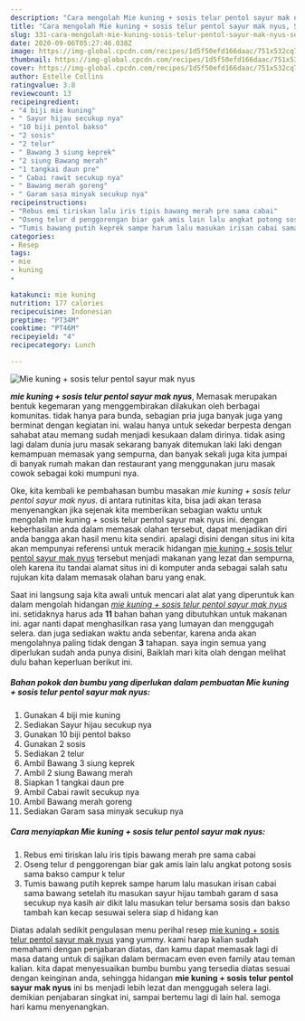 ```yaml
---
description: "Cara mengolah Mie kuning + sosis telur pentol sayur mak nyus, Sempurna"
title: "Cara mengolah Mie kuning + sosis telur pentol sayur mak nyus, Sempurna"
slug: 331-cara-mengolah-mie-kuning-sosis-telur-pentol-sayur-mak-nyus-sempurna
date: 2020-09-06T05:27:46.038Z
image: https://img-global.cpcdn.com/recipes/1d5f50efd166daac/751x532cq70/mie-kuning-sosis-telur-pentol-sayur-mak-nyus-foto-resep-utama.jpg
thumbnail: https://img-global.cpcdn.com/recipes/1d5f50efd166daac/751x532cq70/mie-kuning-sosis-telur-pentol-sayur-mak-nyus-foto-resep-utama.jpg
cover: https://img-global.cpcdn.com/recipes/1d5f50efd166daac/751x532cq70/mie-kuning-sosis-telur-pentol-sayur-mak-nyus-foto-resep-utama.jpg
author: Estelle Collins
ratingvalue: 3.8
reviewcount: 13
recipeingredient:
- "4 biji mie kuning"
- " Sayur hijau secukup nya"
- "10 biji pentol bakso"
- "2 sosis"
- "2 telur"
- " Bawang 3 siung keprek"
- "2 siung Bawang merah"
- "1 tangkai daun pre"
- " Cabai rawit secukup nya"
- " Bawang merah goreng"
- " Garam sasa minyak secukup nya"
recipeinstructions:
- "Rebus emi tiriskan lalu iris tipis bawang merah pre sama cabai"
- "Oseng telur d penggorengan biar gak amis lain lalu angkat potong sosis sama bakso campur k telur"
- "Tumis bawang putih keprek sampe harum lalu masukan irisan cabai sama bawang setelah itu masukan sayur hijau tambah garam d sasa secukup nya kasih air dikit lalu masukan telur bersama sosis dan bakso tambah kan kecap sesuwai selera siap d hidang kan"
categories:
- Resep
tags:
- mie
- kuning
- 

katakunci: mie kuning  
nutrition: 177 calories
recipecuisine: Indonesian
preptime: "PT34M"
cooktime: "PT46M"
recipeyield: "4"
recipecategory: Lunch

---
```



![Mie kuning + sosis telur pentol sayur mak nyus](https://img-global.cpcdn.com/recipes/1d5f50efd166daac/751x532cq70/mie-kuning-sosis-telur-pentol-sayur-mak-nyus-foto-resep-utama.jpg)

<b><i>mie kuning + sosis telur pentol sayur mak nyus</i></b>, Memasak merupakan bentuk kegemaran yang menggembirakan dilakukan oleh berbagai komunitas. tidak hanya para bunda, sebagian pria juga banyak juga yang berminat dengan kegiatan ini. walau hanya untuk sekedar berpesta dengan sahabat atau memang sudah menjadi kesukaan dalam dirinya. tidak asing lagi dalam dunia juru masak sekarang banyak ditemukan laki laki dengan kemampuan memasak yang sempurna, dan banyak sekali juga kita jumpai di banyak rumah makan dan restaurant yang menggunakan juru masak cowok sebagai koki mumpuni nya.

Oke, kita kembali ke pembahasan bumbu masakan <i>mie kuning + sosis telur pentol sayur mak nyus</i>. di antara rutinitas kita, bisa jadi akan terasa menyenangkan jika sejenak kita memberikan sebagian waktu untuk mengolah mie kuning + sosis telur pentol sayur mak nyus ini. dengan keberhasilan anda dalam memasak olahan tersebut, dapat menjadikan diri anda bangga akan hasil menu kita sendiri. apalagi disini dengan situs ini kita akan mempunyai referensi untuk meracik hidangan <u>mie kuning + sosis telur pentol sayur mak nyus</u> tersebut menjadi makanan yang lezat dan sempurna, oleh karena itu tandai alamat situs ini di komputer anda sebagai salah satu rujukan kita dalam memasak olahan baru yang enak.




Saat ini langsung saja kita awali untuk mencari alat alat yang diperuntuk kan dalam mengolah hidangan <u><i>mie kuning + sosis telur pentol sayur mak nyus</i></u> ini. setidaknya harus ada <b>11</b> bahan bahan yang dibutuhkan untuk makanan ini. agar nanti dapat menghasilkan rasa yang lumayan dan menggugah selera. dan juga sediakan waktu anda sebentar, karena anda akan mengolahnya paling tidak dengan <b>3</b> tahapan. saya ingin semua yang diperlukan sudah anda punya disini, Baiklah mari kita olah dengan melihat dulu bahan keperluan berikut ini.

<!--inarticleads1-->

##### Bahan pokok dan bumbu yang diperlukan dalam pembuatan Mie kuning + sosis telur pentol sayur mak nyus:

1. Gunakan 4 biji mie kuning
1. Sediakan  Sayur hijau secukup nya
1. Gunakan 10 biji pentol bakso
1. Gunakan 2 sosis
1. Sediakan 2 telur
1. Ambil  Bawang 3 siung keprek
1. Ambil 2 siung Bawang merah
1. Siapkan 1 tangkai daun pre
1. Ambil  Cabai rawit secukup nya
1. Ambil  Bawang merah goreng
1. Sediakan  Garam sasa minyak secukup nya




<!--inarticleads2-->

##### Cara menyiapkan Mie kuning + sosis telur pentol sayur mak nyus:

1. Rebus emi tiriskan lalu iris tipis bawang merah pre sama cabai
1. Oseng telur d penggorengan biar gak amis lain lalu angkat potong sosis sama bakso campur k telur
1. Tumis bawang putih keprek sampe harum lalu masukan irisan cabai sama bawang setelah itu masukan sayur hijau tambah garam d sasa secukup nya kasih air dikit lalu masukan telur bersama sosis dan bakso tambah kan kecap sesuwai selera siap d hidang kan




Diatas adalah sedikit pengulasan menu perihal resep <u>mie kuning + sosis telur pentol sayur mak nyus</u> yang yummy. kami harap kalian sudah memahami dengan penjabaran diatas, dan kamu dapat memasak lagi di masa datang untuk di sajikan dalam bermacam even even family atau teman kalian. kita dapat menyesuaikan bumbu bumbu yang tersedia diatas sesuai dengan keinginan anda, sehingga hidangan <b>mie kuning + sosis telur pentol sayur mak nyus</b> ini bs menjadi lebih lezat dan menggugah selera lagi. demikian penjabaran singkat ini, sampai bertemu lagi di lain hal. semoga hari kamu menyenangkan.
